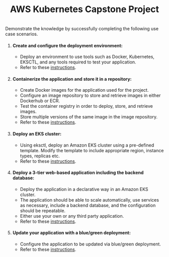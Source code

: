 <h1 align="center">AWS Kubernetes Capstone Project</h1><br>
Demonstrate the knowledge by successfully completing the following use case scenarios. 

1. #### Create and configure the deployment environment:
   - Deploy an environment to use tools such as Docker, Kubernetes, EKSCTL, and any tools required to test your application.
   - Refer to these [instructions](https://github.com/prashant-aggarwal/aws-engagement-kubernetes-capstone/blob/main/1_environment_setup/README.md).
2. #### Containerize the application and store it in a repository:
   - Create Docker images for the application used for the project.
   - Configure an image repository to store and retrieve images in either Dockerhub or ECR.
   - Test the container registry in order to deploy, store, and retrieve images.
   - Store multiple versions of the same image in the image repository.
   - Refer to these [instructions](https://github.com/prashant-aggarwal/aws-engagement-kubernetes-capstone/blob/main/2_containerize_application/README.md).
3. #### Deploy an EKS cluster:
   - Using eksctl, deploy an Amazon EKS cluster using a pre-defined template. Modify the template to include appropriate region, instance types, replicas etc.
   - Refer to these [instructions](https://github.com/prashant-aggarwal/aws-engagement-kubernetes-capstone/blob/main/3_deploy_eks_clutser/README.md).
4. #### Deploy a 3-tier web-based application including the backend database:
   - Deploy the application in a declarative way in an Amazon EKS cluster.
   - The application should be able to scale automatically, use services as necessary, include a backend database, and the configuration should be repeatable.
   - Either use your own or any third party application.
   - Refer to these [instructions](https://github.com/prashant-aggarwal/aws-engagement-kubernetes-capstone/blob/main/4_deploy_web_application/README.md).
5. #### Update your application with a blue/green deployment:
   - Configure the application to be updated via blue/green deployment.
   - Refer to these [instructions](https://github.com/prashant-aggarwal/aws-engagement-kubernetes-capstone/blob/main/5_perform_rolling_updates/README.md).
